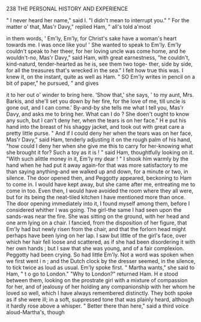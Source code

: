238           THE PERSONAL HISTORY AND EXPERIENCE

  " I never heard her name," said I. "I didn't mean to interrupt you."
    " For the matter o' that, Mas'r Davy," replied Ham, " all's told a'most

in them words, ' Em'ly, Em'ly, for Christ's sake have a woman's heart
towards me. I was once like you! ' She wanted to speak to Em'ly.
Em'ly couldn't speak to her theer, for her loving uncle was come home,
and he wouldn't-no, Mas'r Davy," said Ham, with great earnestness,
"he couldn't, kind-naturd, tender-hearted as he is, see them two toge-
ther, side by side, for all the treasures that's wrecked in the sea."
    I felt how true this was. I knew it, on the instant, quite as well as
Ham.
    " SO Em'ly writes in pencil on a bit of paper," he pursued, " and gives

it to her out o' winder to bring here. 'Show that,' she says, ' to my aunt,
Mrs. Barkis, and she'll set you down by her fire, for the love of me, till
uncle is gone out, and I can come.' By-and-by she tells me what I tell you,
Mas'r Davy, and asks me to bring her. What can I do ? She doen't ought
to know any such, but I can't deny her, when the tears is on her face."
    H e put his hand into the breast of his shaggy jacket, and took out with
great care a pretty little purse.
    " And if I could deny her when the tears was on her face, Mas'r Davy,"
said Ham, tenderly adjusting it on the rough palm of his hand, "how
could I deny her when she give me this to carry for her-knowing what
she brought it for? Such a toy as it is ! " said Ham, thoughtfully
looking on it. "With such alittle money in it, Em'ly my dear ! "
    I shook him warmly by the hand when he had put it away again-for
that was more satisfactory to me than saying anything-and we walked up
and down, for a minute or two, in silence. The door opened then, and
Peggotty appeared, beckoning to Ham to come in. I would have kept
away, but she came after me, entreating me to come in too. Even then,
I would have avoided the room where they all were, but for its being the
neat-tiled kitchen I have mentioned more than once. The door opening
immediately into it, I found myself among them, before I considered
whither I was going.
    The girl-the same I had seen upon the sands-was near the fire. She
was sitting on the ground, with her head and one arm lying on a chair.
I fancied, from the disposition of her figure, that Em'ly had but newly risen
from the chair, and that the forlorn head might perhaps have been lying on
her lap. I saw but little of the girl's face, over which her hair fell loose
and scattered, as if she had been disordering it with her own hands ; but
I saw that she was young, and of a fair complexion. Peggotty had been
crying. So had little Em'ly. Not a word was spoken when we first went
i n ; and the Dutch clock by the dresser seemed, in the silence, to tick
twice as loud as usual.
    Em'ly spoke first.
    " Martha wants," she said to Ham, " t o go to London."
    "Why to London?" returned Ham.
    H e stood between them, looking on the prostrate girl with a mixture of
compassion for her, and of jealousy of her holding any companionship with
her whom he loved so well, which I have always remembered distinctly.
They both spoke as if she were ill; in a soft, suppressed tone that was
plainly heard, although it hardly rose above a whisper.
    " Better there than here," said a third voice aloud-Martha's, though
